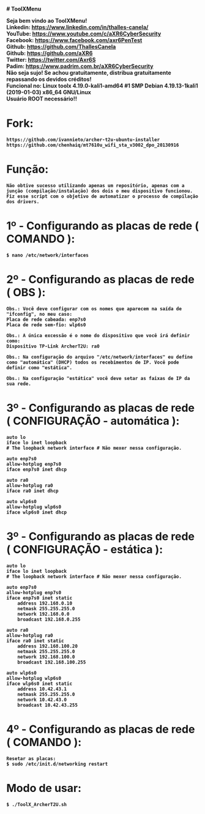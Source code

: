 <b># ToolXMenu<b>

<b>Seja bem vindo ao ToolXMenu!<b><br>
Linkedin: https://www.linkedin.com/in/thalles-canela/ <br>
YouTube:  https://www.youtube.com/c/aXR6CyberSecurity <br>
Facebook: https://www.facebook.com/axr6PenTest <br>
Github:   https://github.com/ThallesCanela <br>
Github:   https://github.com/aXR6 <br>
Twitter:  https://twitter.com/Axr6S <br>
Padim:    https://www.padrim.com.br/aXR6CyberSecurity <br>
Não seja sujo! Se achou gratuitamente, distribua gratuitamente repassando os devidos créditos! <br>
Funcional no: Linux toolx 4.19.0-kali1-amd64 #1 SMP Debian 4.19.13-1kali1 (2019-01-03) x86_64 GNU/Linux <br>
Usuário ROOT necessário!! <br>

# Fork:
```
https://github.com/ivannieto/archer-t2u-ubuntu-installer
https://github.com/chenhaiq/mt7610u_wifi_sta_v3002_dpo_20130916
```

# Função:
```
Não obtive sucesso utilizando apenas um repositório, apenas com a junção (compilação/instalação) dos dois o meu dispositivo funcionou.
Fiz esse script com o objetivo de automatizar o processo de compilação dos drivers.
```

# 1º - Configurando as placas de rede ( COMANDO ):
```
$ nano /etc/network/interfaces
```
# 2º - Configurando as placas de rede ( OBS ):
```
Obs.: Você deve configurar com os nomes que aparecem na saída de "ifconfig", no meu caso:
Placa de rede cabeada: enp7s0
Placa de rede sem-fio: wlp6s0

Obs.: A única excessão é o nome do dispositivo que você irá definir como:
Dispositivo TP-Link ArcherT2U: ra0

Obs.: Na configuração do arquivo "/etc/network/interfaces" eu define como "automática" (DHCP) todos os recebimentos de IP. Você pode definir como "estática".

Obs.: Na configuração "estática" você deve setar as faixas de IP da sua rede.
```
# 3º - Configurando as placas de rede ( CONFIGURAÇÃO - automática ):
```
auto lo
iface lo inet loopback
# The loopback network interface # Não mexer nessa configuração.

auto enp7s0
allow-hotplug enp7s0
iface enp7s0 inet dhcp

auto ra0
allow-hotplug ra0
iface ra0 inet dhcp

auto wlp6s0
allow-hotplug wlp6s0
iface wlp6s0 inet dhcp
```
# 3º - Configurando as placas de rede ( CONFIGURAÇÃO - estática ):
```
auto lo
iface lo inet loopback
# The loopback network interface # Não mexer nessa configuração.
 
auto enp7s0
allow-hotplug enp7s0 
iface enp7s0 inet static
    address 192.168.0.10
    netmask 255.255.255.0
    network 192.168.0.0
    broadcast 192.168.0.255

auto ra0
allow-hotplug ra0
iface ra0 inet static
    address 192.168.100.20
    netmask 255.255.255.0
    network 192.168.100.0
    broadcast 192.168.100.255

auto wlp6s0
allow-hotplug wlp6s0
iface wlp6s0 inet static
    address 10.42.43.1
    netmask 255.255.255.0
    network 10.42.43.0
    broadcast 10.42.43.255
```
# 4º - Configurando as placas de rede ( COMANDO ):
```
Resetar as placas:
$ sudo /etc/init.d/networking restart
```

# Modo de usar:
```
$ ./ToolX_ArcherT2U.sh
```